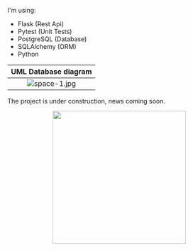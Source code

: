 I'm using:
- Flask (Rest Api)
- Pytest (Unit Tests)
- PostgreSQL (Database)
- SQLAlchemy (ORM)
- Python


| UML Database diagram |
|:--:|
|![space-1.jpg](https://user-images.githubusercontent.com/100642061/194748406-81511f29-45a6-4654-af31-9c6cc565457d.png)|
The project is under construction, news coming soon.

<div align="center">
    <img height="300em" src="https://user-images.githubusercontent.com/100642061/190055726-20a0f337-33f1-4091-8645-e2445d6770b9.gif">
</div>